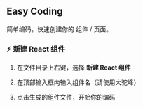 ## Easy Coding

简单编码，快速创建你的 组件 / 页面。

### ⚡ 新建 React 组件

1. 在文件目录上右键，选择 **新建 React 组件**

2. 在顶部输入框内输入组件名（请使用大驼峰）

3. 点击生成的组件文件，开始你的编码
